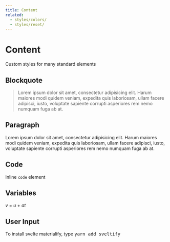 ```yaml
---
title: Content
related:
  - styles/colors/
  - styles/reset/
---
```


# Content

Custom styles for many standard elements

## Blockquote

<blockquote>
Lorem ipsum dolor sit amet, consectetur adipisicing elit. Harum maiores modi quidem veniam, expedita quis laboriosam, ullam facere adipisci, iusto, voluptate sapiente corrupti asperiores rem nemo numquam fuga ab at.
</blockquote>

## Paragraph

Lorem ipsum dolor sit amet, consectetur adipisicing elit. Harum maiores modi quidem veniam, expedita quis laboriosam, ullam facere adipisci, iusto, voluptate sapiente corrupti asperiores rem nemo numquam fuga ab at.

## Code

Inline `code` element

## Variables

<var>v</var> = <var>u</var> + <var>at</var>

## User Input

To install svelte materialify, type <kbd>yarn add sveltify</kbd>

